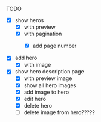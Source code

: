 TODO
- [x] show heros
  - [x] with preview
  - [x] with pagination
    - [x] add page number
 

- [x] add hero
  - [x] with image

- [x] show hero description page
  - [x] with preview image
  - [x] show all hero images
  - [x] add image to hero
  - [x] edit hero
  - [x] delete hero
  - [ ] delete image from hero?????